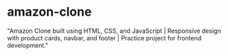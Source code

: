 # amazon-clone
"Amazon Clone built using HTML, CSS, and JavaScript | Responsive design with product cards, navbar, and footer | Practice project for frontend development."
